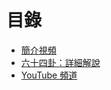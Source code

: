 # 目錄

 * [簡介視頻](/introduction.md)
 * [六十四卦：詳細解說](/details.md)
 * [YouTube 頻道](https://www.youtube.com/@user-hd9xk1ep3e/playlists) 
